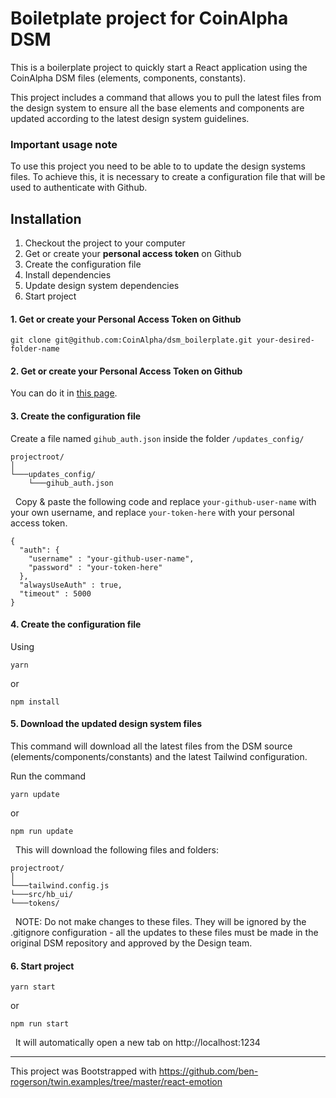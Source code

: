 # Boiletplate project for CoinAlpha DSM

This is a boilerplate project to quickly start a React application using the CoinAlpha DSM files (elements, components, constants).

This project includes a command that allows you to pull the latest files from the design system to ensure all the base elements and components are updated according to the latest design system guidelines.

### Important usage note

To use this project you need to be able to to update the design systems files. To achieve this, it is necessary to create a configuration file that will be used to authenticate with Github.

## Installation

1. Checkout the project to your computer
2. Get or create your **personal access token** on Github
3. Create the configuration file
4. Install dependencies
5. Update design system dependencies
6. Start project

#### 1. Get or create your Personal Access Token on Github

```shell
git clone git@github.com:CoinAlpha/dsm_boilerplate.git your-desired-folder-name
```

#### 2. Get or create your Personal Access Token on Github

You can do it in [this page](https://github.com/settings/tokens).

#### 3. Create the configuration file

Create a file named `gihub_auth.json` inside the folder `/updates_config/`

```
projectroot/
│
└───updates_config/
    └───gihub_auth.json
```

&nbsp;
Copy & paste the following code and replace `your-github-user-name` with your own username, and replace `your-token-here` with your personal access token. 

```
{
  "auth": {
    "username" : "your-github-user-name",
    "password" : "your-token-here"
  },
  "alwaysUseAuth" : true,
  "timeout" : 5000 
}
```

#### 4. Create the configuration file

Using
```shell
yarn
```
or 
```shell
npm install
```

#### 5. Download the updated design system files

This command will download all the latest files from the DSM source (elements/components/constants) and the latest Tailwind configuration.

Run the command

```shell
yarn update
```
or
```shell
npm run update
```

&nbsp;
This will download the following files and folders:

```
projectroot/
│
└───tailwind.config.js
└───src/hb_ui/
└───tokens/
```
&nbsp;
NOTE: Do not make changes to these files. They will be ignored by the .gitignore configuration - all the updates to these files must be made in the original DSM repository and approved by the Design team.

#### 6. Start project

```shell
yarn start
```
or
```shell
npm run start
```

&nbsp;
It will automatically open a new tab on
http://localhost:1234


---


This project was Bootstrapped with https://github.com/ben-rogerson/twin.examples/tree/master/react-emotion